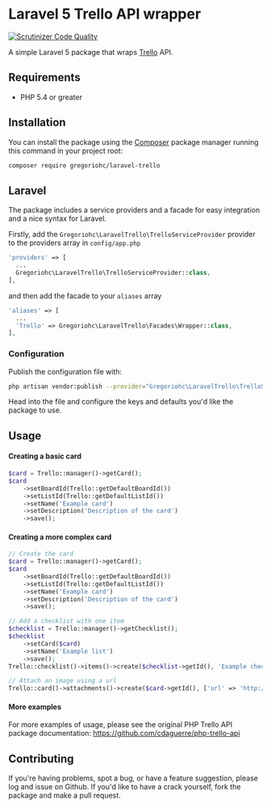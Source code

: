 # Laravel 5 Trello API wrapper

[![Scrutinizer Code Quality](https://scrutinizer-ci.com/g/gregoriohc/laravel-trello/badges/quality-score.png?b=master)](https://scrutinizer-ci.com/g/gregoriohc/laravel-trello/?branch=master)

A simple Laravel 5 package that wraps [Trello](https://trello.com) API.

## Requirements

* PHP 5.4 or greater

## Installation

You can install the package using the [Composer](https://getcomposer.org/) package manager running this command in your project root:

```sh
composer require gregoriohc/laravel-trello
```

## Laravel

The package includes a service providers and a facade for easy integration and a nice syntax for Laravel.

Firstly, add the `Gregoriohc\LaravelTrello\TrelloServiceProvider` provider to the providers array in `config/app.php`

```php
'providers' => [
  ...
  Gregoriohc\LaravelTrello\TrelloServiceProvider::class,
],
```

and then add the facade to your `aliases` array

```php
'aliases' => [
  ...
  'Trello' => Gregoriohc\LaravelTrello\Facades\Wrapper::class,
],
```

### Configuration

Publish the configuration file with:

```sh
php artisan vendor:publish --provider="Gregoriohc\LaravelTrello\TrelloServiceProvider"
```

Head into the file and configure the keys and defaults you'd like the package to use.

## Usage

#### Creating a basic card

```php
$card = Trello::manager()->getCard();
$card
    ->setBoardId(Trello::getDefaultBoardId())
    ->setListId(Trello::getDefaultListId())
    ->setName('Example card')
    ->setDescription('Description of the card')
    ->save();
```

#### Creating a more complex card

```php
// Create the card
$card = Trello::manager()->getCard();
$card
    ->setBoardId(Trello::getDefaultBoardId())
    ->setListId(Trello::getDefaultListId())
    ->setName('Example card')
    ->setDescription('Description of the card')
    ->save();

// Add a checklist with one item
$checklist = Trello::manager()->getChecklist();
$checklist
    ->setCard($card)
    ->setName('Example list')
    ->save();
Trello::checklist()->items()->create($checklist->getId(), 'Example checklist item');

// Attach an image using a url
Trello::card()->attachments()->create($card->getId(), ['url' => 'http://lorempixel.com/400/200/']);
```

#### More examples

For more examples of usage, please see the original PHP Trello API package documentation: https://github.com/cdaguerre/php-trello-api

## Contributing

If you're having problems, spot a bug, or have a feature suggestion, please log and issue on Github. If you'd like to have a crack yourself, fork the package and make a pull request.
